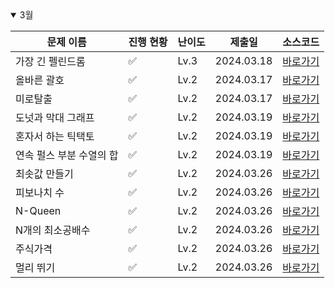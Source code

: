 <details open>
<summary>3월</summary>

| 문제 이름                | 진행 현황          | 난이도 | 제출일     | 소스코드                                                 |
| ------------------------ | ------------------ | ------ | ---------- | -------------------------------------------------------- |
| 가장 긴 펠린드롬         | :white_check_mark: | Lv.3   | 2024.03.18 | [바로가기](2024_03/Programmers_가장긴팰린드롬.cpp)       |
| 올바른 괄호              | :white_check_mark: | Lv.2   | 2024.03.17 | [바로가기](2024_03/Programmers_올바른괄호.cpp)           |
| 미로탈출                 | :white_check_mark: | Lv.2   | 2024.03.17 | [바로가기](2024_03/Programmers_미로탈출.cpp)             |
| 도넛과 막대 그래프       | :white_check_mark: | Lv.2   | 2024.03.19 | [바로가기](2024_03/Programmers_도넛과막대그래프.cpp)     |
| 혼자서 하는 틱택토       | :white_check_mark: | Lv.2   | 2024.03.19 | [바로가기](2024_03/Programmers_혼자서하는틱택토.cpp)     |
| 연속 펄스 부분 수열의 합 | :white_check_mark: | Lv.2   | 2024.03.19 | [바로가기](2024_03/Programmers_연속펄스부분수열의합.cpp) |
| 최솟값 만들기            | :white_check_mark: | Lv.2   | 2024.03.26 | [바로가기](2024_03/Programmers_최솟값만들기.cpp)         |
| 피보나치 수              | :white_check_mark: | Lv.2   | 2024.03.26 | [바로가기](2024_03/Programmers_피보나치수.cpp)           |
| N-Queen                  | :white_check_mark: | Lv.2   | 2024.03.26 | [바로가기](2024_03/Programmers_N-Queen.cpp)              |
| N개의 최소공배수         | :white_check_mark: | Lv.2   | 2024.03.26 | [바로가기](2024_03/Programmers_N개의최소공배수.cpp)      |
| 주식가격                 | :white_check_mark: | Lv.2   | 2024.03.26 | [바로가기](2024_03/Programmers_주식가격.cpp)             |
| 멀리 뛰기                | :white_check_mark: | Lv.2   | 2024.03.26 | [바로가기](2024_03/Programmers_멀리뛰기.cpp)             |

</details>

<!-- :white_large_square: :white_check_mark: -->
